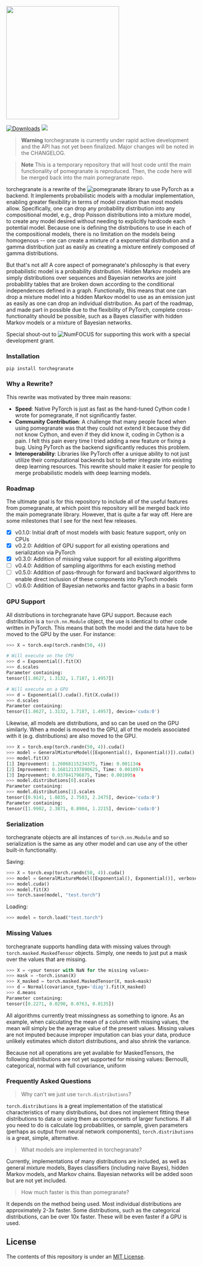 <img src="https://github.com/jmschrei/pomegranate/blob/master/docs/logo/pomegranate-logo.png" width=300>

[![Downloads](https://pepy.tech/badge/torchegranate)](https://pepy.tech/project/torchegranate) ![](https://github.com/jmschrei/torchegranate/actions/workflows/python-package.yml/badge.svg)

> **Warning**
> torchegranate is currently under rapid active development and the API has not yet been finalized. Major changes will be noted in the CHANGELOG. 

> **Note**
> This is a temporary repository that will host code until the main functionality of pomegranate is reproduced. Then, the code here will be merged back into the main pomegranate repo.

torchegranate is a rewrite of the ![pomegranate](https://github.com/jmschrei/pomegranate) library to use PyTorch as a backend. It implements probabilistic models with a modular implementation, enabling greater flexibility in terms of model creation than most models allow. Specifically, one can drop any probability distribution into any compositional model, e.g., drop Poisson distributions into a mixture model, to create any model desired without needing to explicitly hardcode each potential model. Because one is defining the distributions to use in each of the compositional models, there is no limitation on the models being homogenous -- one can create a mixture of a exponential distribution and a gamma distribution just as easily as creating a mixture entirely composed of gamma distributions. 

But that's not all! A core aspect of pomegranate's philosophy is that every probabilistic model is a probability distribution. Hidden Markov models are simply distributions over sequences and Bayesian networks are joint probability tables that are broken down according to the conditional independences defined in a graph. Functionally, this means that one can drop a mixture model into a hidden Markov model to use as an emission just as easily as one can drop an individual distribution. As part of the roadmap, and made part in possible due to the flexibility of PyTorch, complete cross-functionality should be possible, such as a Bayes classifier with hidden Markov models or a mixture of Bayesian networks.

Special shout-out to ![NumFOCUS](https://numfocus.org/) for supporting this work with a special development grant.

### Installation

`pip install torchegranate`

### Why a Rewrite?

This rewrite was motivated by three main reasons:

- <b>Speed</b>: Native PyTorch is just as fast as the hand-tuned Cython code I wrote for pomegranate, if not significantly faster.
- <b>Community Contribution</b>: A challenge that many people faced when using pomegranate was that they could not extend it because they did not know Cython, and even if they did know it, coding in Cython is a pain. I felt this pain every time I tried adding a new feature or fixing a bug. Using PyTorch as the backend significantly reduces this problem.
- <b>Interoperability</b>: Libraries like PyTorch offer a unique ability to not just utilize their computational backends but to better integrate into existing deep learning resources. This rewrite should make it easier for people to merge probabilistic models with deep learning models.

### Roadmap

The ultimate goal is for this repository to include all of the useful features from pomegranate, at which point this repository will be merged back into the main pomegranate library. However, that is quite a far way off. Here are some milestones that I see for the next few releases.

- [x] v0.1.0: Initial draft of most models with basic feature support, only on CPUs
- [x] v0.2.0: Addition of GPU support for all existing operations and serialization via PyTorch
- [x] v0.3.0: Addition of missing value support for all existing algorithms
- [ ] v0.4.0: Addition of sampling algorithms for each existing method
- [ ] v0.5.0: Addition of pass-through for forward and backward algorithms to enable direct inclusion of these components into PyTorch models
- [ ] v0.6.0: Addition of Bayesian networks and factor graphs in a basic form

### GPU Support

All distributions in torchegranate have GPU support. Because each distribution is a `torch.nn.Module` object, the use is identical to other code written in PyTorch. This means that both the model and the data have to be moved to the GPU by the user. For instance:

```python
>>> X = torch.exp(torch.randn(50, 4))

# Will execute on the CPU
>>> d = Exponential().fit(X)
>>> d.scales
Parameter containing:
tensor([1.8627, 1.3132, 1.7187, 1.4957])

# Will execute on a GPU
>>> d = Exponential().cuda().fit(X.cuda())
>>> d.scales
Parameter containing:
tensor([1.8627, 1.3132, 1.7187, 1.4957], device='cuda:0')
```

Likewise, all models are distributions, and so can be used on the GPU similarly. When a model is moved to the GPU, all of the models associated with it (e.g. distributions) are also moved to the GPU.

```python
>>> X = torch.exp(torch.randn(50, 4)).cuda()
>>> model = GeneralMixtureModel([Exponential(), Exponential()]).cuda()
>>> model.fit(X)
[1] Improvement: 1.26068115234375, Time: 0.001134s
[2] Improvement: 0.168121337890625, Time: 0.001097s
[3] Improvement: 0.037841796875, Time: 0.001095s
>>> model.distributions[0].scales
Parameter containing:
>>> model.distributions[1].scales
tensor([0.9141, 1.0835, 2.7503, 2.2475], device='cuda:0')
Parameter containing:
tensor([1.9902, 2.3871, 0.8984, 1.2215], device='cuda:0')
```

### Serialization

torchegranate objects are all instances of `torch.nn.Module` and so serialization is the same as any other model and can use any of the other built-in functionality.

Saving:
```python
>>> X = torch.exp(torch.randn(50, 4)).cuda()
>>> model = GeneralMixtureModel([Exponential(), Exponential()], verbose=True)
>>> model.cuda()
>>> model.fit(X)
>>> torch.save(model, "test.torch")
```

Loading:
```python
>>> model = torch.load("test.torch")
```

### Missing Values

torchegranate supports handling data with missing values through `torch.masked.MaskedTensor` objects. Simply, one needs to just put a mask over the values that are missing.

```python
>>> X = <your tensor with NaN for the missing values>
>>> mask = ~torch.isnan(X)
>>> X_masked = torch.masked.MaskedTensor(X, mask=mask)
>>> d = Normal(covariance_type='diag').fit(X_masked)
>>> d.means
Parameter containing:
tensor([0.2271, 0.0290, 0.0763, 0.0135])
```

All algorithms currently treat missingness as something to ignore. As an example, when calculating the mean of a column with missing values, the mean will simply be the average value of the present values. Missing values are not imputed because improper imputation can bias your data, produce unlikely estimates which distort distributions, and also shrink the variance.

Because not all operations are yet available for MaskedTensors, the following distributions are not yet supported for missing values: Bernoulli, categorical, normal with full covariance, uniform

### Frequently Asked Questions

> Why can't we just use `torch.distributions`?

`torch.distributions` is a great implementation of the statistical characteristics of many distributions, but does not implement fitting these distributions to data or using them as components of larger functions. If all you need to do is calculate log probabilities, or sample, given parameters (perhaps as output from neural network components), `torch.distributions` is a great, simple, alternative.

> What models are implemented in torchegranate?

Currently, implementations of many distributions are included, as well as general mixture models, Bayes classifiers (including naive Bayes), hidden Markov models, and Markov chains. Bayesian networks will be added soon but are not yet included.

> How much faster is this than pomegranate?

It depends on the method being used. Most individual distributions are approximately 2-3x faster. Some distributions, such as the categorical distributions, can be over 10x faster. These will be even faster if a GPU is used.

## License
The contents of this repository is under an [MIT License](https://github.com/jmschrei/torchegranate/blob/main/LICENSE).

